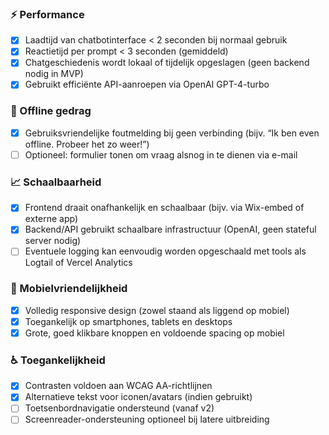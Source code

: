 ### ⚡ Performance
- [x] Laadtijd van chatbotinterface < 2 seconden bij normaal gebruik
- [x] Reactietijd per prompt < 3 seconden (gemiddeld)
- [x] Chatgeschiedenis wordt lokaal of tijdelijk opgeslagen (geen backend nodig in MVP)
- [x] Gebruikt efficiënte API-aanroepen via OpenAI GPT-4-turbo

### 🚫 Offline gedrag
- [x] Gebruiksvriendelijke foutmelding bij geen verbinding (bijv. “Ik ben even offline. Probeer het zo weer!”)
- [ ] Optioneel: formulier tonen om vraag alsnog in te dienen via e-mail

### 📈 Schaalbaarheid
- [x] Frontend draait onafhankelijk en schaalbaar (bijv. via Wix-embed of externe app)
- [x] Backend/API gebruikt schaalbare infrastructuur (OpenAI, geen stateful server nodig)
- [ ] Eventuele logging kan eenvoudig worden opgeschaald met tools als Logtail of Vercel Analytics

### 📱 Mobielvriendelijkheid
- [x] Volledig responsive design (zowel staand als liggend op mobiel)
- [x] Toegankelijk op smartphones, tablets en desktops
- [x] Grote, goed klikbare knoppen en voldoende spacing op mobiel

### ♿ Toegankelijkheid
- [x] Contrasten voldoen aan WCAG AA-richtlijnen
- [x] Alternatieve tekst voor iconen/avatars (indien gebruikt)
- [ ] Toetsenbordnavigatie ondersteund (vanaf v2)
- [ ] Screenreader-ondersteuning optioneel bij latere uitbreiding
